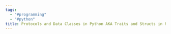 ```yaml
---
tags:
  - "#programming"
  - "#python"
title: Protocols and Data Classes in Python AKA Traits and Structs in Rust
---
```

